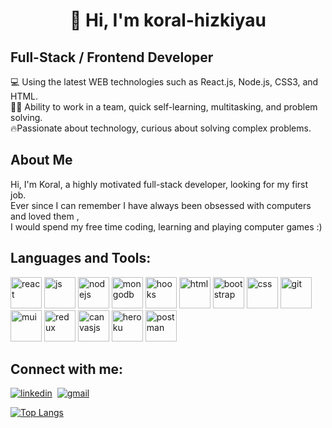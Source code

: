 <h1 align="center"> 👋 Hi, I'm koral-hizkiyau  </h1>

## Full-Stack / Frontend Developer

💻 Using the latest WEB technologies such as React.js, Node.js, CSS3, and HTML.<br/>
🤝🏻 Ability to work in a team, quick self-learning, multitasking, and problem solving.<br/>
🔥Passionate about technology, curious about solving complex problems.

## About Me
Hi, I'm Koral, a highly motivated full-stack developer, looking for my first job.<br/>
Ever since I can remember I have always been obsessed with computers and loved them ,<br/> I would spend my free time coding, learning and playing computer games :)


## Languages and Tools:
 [<img src="https://user-images.githubusercontent.com/61585370/185596208-e898deb5-e564-40fc-9f43-d2180d76cc99.png" width="50" height="50" alt="react"/>](https://reactjs.org/)  [<img src="https://user-images.githubusercontent.com/61585370/185599296-507d228d-ad39-4597-9852-92356ccb0ae0.png" width="50" height="50" alt="js"/>](https://www.javascript.com/) [<img src="https://user-images.githubusercontent.com/61585370/185600669-5d4d59dc-ef02-48b5-8892-f9d102ba4c63.png" width="50" height="50" alt="nodejs"/>](https://nodejs.org/en/) [<img src="https://user-images.githubusercontent.com/61585370/185601800-a8fc1abc-6567-4ebb-9a84-ed11646bd03e.png" width="50" height="50" alt="mongodb"/>](https://www.mongodb.com/) [<img src="https://user-images.githubusercontent.com/61585370/185604071-53cd2a7d-36ed-4f31-b2f3-616090fcdf49.png" width="50" height="50" alt="hooks"/>](https://reactjs.org/docs/hooks-intro.html) [<img src="https://user-images.githubusercontent.com/61585370/185596640-ea5f8055-cc7c-4784-be1d-d1f5e6f0abd8.png" width="50" height="50" alt="html"/>](https://dev.w3.org/html5/spec-LC/) [<img src="https://user-images.githubusercontent.com/61585370/185596516-e0b652e7-7ef7-43df-9009-9f52ed5eb986.png" width="50" height="50" alt="bootstrap"/>](https://getbootstrap.com/) [<img src="https://user-images.githubusercontent.com/61585370/185600147-bbf925ac-ffc7-49eb-b6ff-26fc97432aa1.png" width="50" height="50" alt="css"/>](https://www.tutorialspoint.com/css/css3_tutorial.htm) [<img src="https://user-images.githubusercontent.com/61585370/185600970-9985fd22-967e-4623-8898-57a2ae77a795.png" width="50" height="50" alt="git"/>](https://git-scm.com/) [<img src="https://user-images.githubusercontent.com/61585370/185605755-61fb61e9-4859-4d80-866b-5502d97bf491.png" width="50" height="50" alt="mui"/>](https://mui.com/) [<img src="https://user-images.githubusercontent.com/61585370/185602984-4221c5fe-6498-404a-b471-12f8e091c526.png" width="50" height="50" alt="redux"/>](https://redux.js.org/) [<img src="https://user-images.githubusercontent.com/61585370/185605195-16a4c116-0e8d-4490-9706-199be1351753.png" width="50" height="50" alt="canvasjs"/>](https://canvasjs.com/) [<img src="https://user-images.githubusercontent.com/61585370/185599659-42fb47f4-7f1e-4784-9a61-dcea12d84463.png" width="50" height="50" alt="heroku"/>](https://www.heroku.com/home) [<img src="https://user-images.githubusercontent.com/61585370/185602187-43460dff-b9c0-46de-9ccb-2ebf5bf5e96c.png" width="50" height="50" alt="postman"/>](https://www.postman.com/)

## Connect with me:
[![linkedin](https://user-images.githubusercontent.com/61585370/185606911-dba2cf8d-610c-470b-bda4-828512c271f4.png)](https://www.linkedin.com/in/koral-hizkiyau-13b605177/) &nbsp;[![gmail](https://user-images.githubusercontent.com/61585370/185607101-5b858117-8824-4ffb-a36e-707c50759030.png)](mailto:koralhana@gmail.com)
&nbsp;

[![Top Langs](https://github-readme-stats.vercel.app/api/top-langs/?username=koral-hizkiyau&layout=compact)](https://github.com/koral-hizkiyau/)


